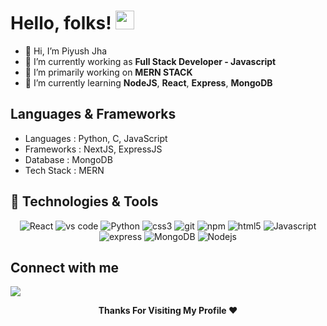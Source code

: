 # Hello, folks! <img src="https://raw.githubusercontent.com/MartinHeinz/MartinHeinz/master/wave.gif" width="30px" height="30px">

- 👋 Hi, I’m Piyush Jha
- 🔭 I’m currently working as **Full Stack Developer - Javascript**
- 🔭 I’m primarily working on **MERN STACK**
- 🌱 I’m currently learning **NodeJS**, **React**, **Express**, **MongoDB**

## Languages & Frameworks

- Languages : Python, C, JavaScript
- Frameworks : NextJS, ExpressJS
- Database : MongoDB
- Tech Stack : MERN

## 🔧 Technologies & Tools

<p align="center">
  <img alt="React" src="https://img.shields.io/badge/-React-45b8d8?style=flat-square&logo=react&logoColor=white" />
  <img alt="vs code" src="https://img.shields.io/badge/-VS_Code-2088FF?style=flat-square&logo=visual-studio-code&logoColor=white" />
  <img alt="Python" src="https://img.shields.io/badge/-Python-1a73e8?style=flat-square&logo=python&logoColor=white" />
  <img alt="css3" src="https://img.shields.io/badge/-CSS3-FB542B?style=flat-square&logo=css3&logoColor=white" />
  <img alt="git" src="https://img.shields.io/badge/-Git-F05032?style=flat-square&logo=git&logoColor=white" />
  <img alt="npm" src="https://img.shields.io/badge/-NPM-CB3837?style=flat-square&logo=npm&logoColor=white" />
  <img alt="html5" src="https://img.shields.io/badge/-HTML5-E34F26?style=flat-square&logo=html5&logoColor=white" />
  <img alt="Javascript" src="https://img.shields.io/badge/-Javascript-EC4A3F?style=flat-square&logo=javascript&logoColor=white" />
  <img alt="express" src="https://img.shields.io/badge/-Express-F9A03C?style=flat-square&logo=express&logoColor=white" />
  <img alt="MongoDB" src="https://img.shields.io/badge/-MongoDB-13aa52?style=flat-square&logo=mongodb&logoColor=white" />
  <img alt="Nodejs" src="https://img.shields.io/badge/-Nodejs-43853d?style=flat-square&logo=Node.js&logoColor=white" />
</p>

## Connect with me

 [<img src="https://img.shields.io/badge/linkedin-%230077B5.svg?&style=for-the-badge&logo=linkedin&logoColor=white" />](https://www.linkedin.com/in/piyushjha06/) 

<p align="center">
  <b>Thanks For Visiting My Profile ❤️</b>
</p>

<!---
probies/probies is a ✨ special ✨ repository because its `README.md` (this file) appears on your GitHub profile.
You can click the Preview link to take a look at your changes.
--->
